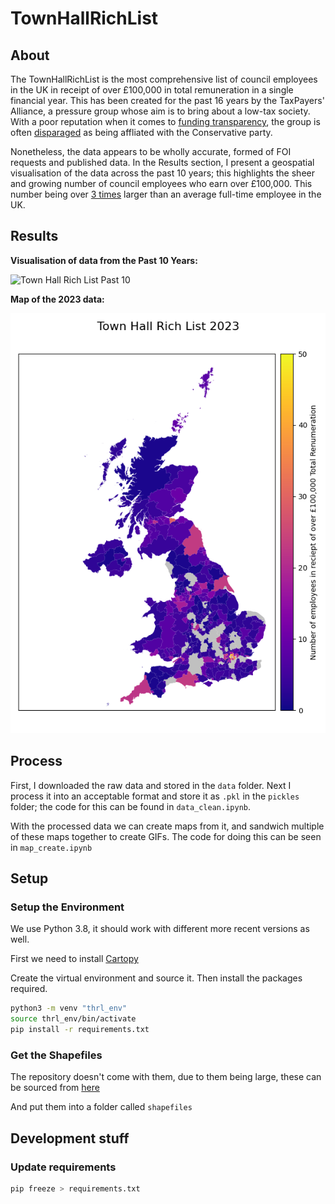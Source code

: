 # TownHallRichList

## About

The TownHallRichList is the most comprehensive list of council employees in the UK in receipt of over £100,000 in total remuneration in a single financial year. This has been created for the past 16 years by the TaxPayers' Alliance, a pressure group whose aim is to bring about a low-tax society. With a poor reputation when it comes to [funding transparency](https://www.opendemocracy.net/en/who-funds-you/), the group is often [disparaged](https://www.theguardian.com/politics/2009/oct/09/taxpayers-alliance-conservative-pressure-group) as being affliated with the Conservative party.

Nonetheless, the data appears to be wholly accurate, formed of FOI requests and published data. In the Results section, I present a geospatial visualisation of the data across the past 10 years; this highlights the sheer and growing number of council employees who earn over £100,000. This number being over [3 times](https://www.statista.com/statistics/416139/full-time-annual-salary-in-the-uk-by-region/) larger than an average full-time employee in the UK.

## Results

**Visualisation of data from the Past 10 Years:**

![Town Hall Rich List Past 10](results/static_version.gif)

**Map of the 2023 data:**

![Town Hall Rich List 2023](results/thrl_2023.png)

## Process

First, I downloaded the raw data and stored in the ``data`` folder. Next I process it into an acceptable format and store it as ``.pkl`` in the ``pickles`` folder; the code for this can be found in ``data_clean.ipynb``.

With the processed data we can create maps from it, and sandwich multiple of these maps together to create GIFs. The code for doing this can be seen in ``map_create.ipynb``

## Setup

### Setup the Environment

We use Python 3.8, it should work with different more recent versions as well.

First we need to install [Cartopy](https://scitools.org.uk/cartopy/docs/latest/installing.html)

Create the virtual environment and source it.
Then install the packages required.

```bash
python3 -m venv "thrl_env"
source thrl_env/bin/activate
pip install -r requirements.txt
```

### Get the Shapefiles

The repository doesn't come with them, due to them being large, these can be sourced from [here](https://geoportal.statistics.gov.uk/datasets/ons::local-authority-districts-may-2021-uk-bfe-1/about)

And put them into a folder called ``shapefiles``

## Development stuff

### Update requirements

```bash
pip freeze > requirements.txt
```
